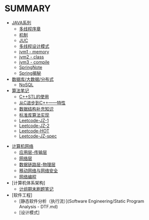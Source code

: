 # SUMMARY
* [JAVA系列](JAVA/JAVAnote.md)
  * [多线程序章](ConcurrentJAVA/序章.md)
  * [机制](ConcurrentJAVA/机制.md)
  * [JUC](ConcurrentJAVA/JUC.md)
  * [多线程设计模式](ConcurrentJAVA/模式.md)
  * [jvm1 - memory](JVM/jvm1%20-%20memory.md)
  * [jvm2 - class](JVM/jvm2%20-%20class.md)
  * [jvm3 - compile](JVM/jvm3%20-%20compile.md)
  * [SpringNote](JAVA/SpringNote.md)
  * [Spring揭秘](JAVA/Spring揭秘.md)
* [数据库/大数据/分布式](Database/db.md)
  - [NoSQL](Database/noSQL.md)
* [算法笔记](leetcode/调试圣经.md)
  * [C++STL的使用](C++STL的使用.md)
  * [从C进步到C++——特性](从C进步到C++——特性.md)
  * [数据结构补充知识](leetcode/DS-Sup.md)
  - [标准库算法实现](标准库算法实现.md)
  * [Leetcode-JZ-1](leetcode/Leetcode-offer1.md)
  * [Leetcode-JZ-2](leetcode/Leetcode-offer2.md)
  * [Leetcode-HOT](leetcode/LC-Hot100.md)
  * [Leetcode-JZ-spec](leetcode/Leetcode-offer3.md)
- [计算机网络](ComputerNetworking/TDch1%20-%20CNET%20&%20INTERNET.md)
  - [应用层-传输层](ComputerNetworking/TDch2-3%20Application&TransportLayer.md)
  - [网络层](ComputerNetworking/TDch4-5%20NetworkLayer.md)
  - [数据链路层-物理层](ComputerNetworking/TDch6%20DataLink%20&Physic.md)
  - [移动网络与网络安全](ComputerNetworking/TDch7-8%20phone&security.md)
  - [网络编程](ComputerNetworking/网络编程.md)
- [计算机体系架构]
  - [计组期末刷题笔记](体系架构/计组期末刷题笔记.md)
- [软件工程]
  - [静态软件分析（执行流）](Software Engineering/Static Program Analysis - DTF.md)
  - [设计模式] 